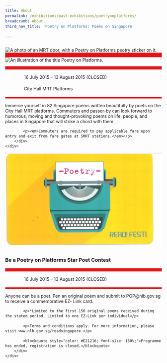 ```yaml
---
title: About
permalink: /exhibitions/past-exhibitions/poetryonplatforms/
breadcrumb: About
third_nav_title: 'Poetry on Platforms: Poems on Singapore'

---
```



<section class="section__about">
<div class="container__card">
    <div class="row">
        <div class="col is-full" style="border-bottom: 15px solid #E21216; padding: 12px 0 0 0;">
            <img src="/images/event-images/poetry-on-platforms/poetry-on-platforms-tab-banner.jpg" alt="A photo of an MRT door, with a Poetry on Platforms peotry sticker on it.">
        </div>
    </div>    
    <div class="row">
        <div class="col is-full" style="padding: 0 0 12px 0;">
            <img src="/images/event-images/poetry-on-platforms/poetry-on-platforms-main-image.png" alt="An illustration of the title Poetry on Platforms.">
        </div>
    </div>
        <div class="row">
            <div class="col" style="border-top: 10px solid #E21216; border-bottom: 5px solid #E21216;">
                <ul style="list-style: none; margin-left: 0px;">
                    <li style="margin-bottom: 1rem;">
                        <span class="sgds-icon sgds-icon-calendar" style="font-size: 150%; display: inline-block; float: left; vertical-align: middle;"></span>
                        <div style="line-height: 150%; padding-left: 2.3rem;">16 July 2015 – 13 August 2015 (CLOSED)</div>
                    </li> 
                    <li style="margin-bottom: 1rem;">
                        <span class="sgds-icon sgds-icon-map" style="font-size: 150%; display: inline-block; float: left; vertical-align: middle;"></span>
                        <div style="line-height: 150%; padding-left: 2.3rem;">City Hall MRT Platforms</div>
                    </li>                    
                    </ul>
            </div>
        </div>
</div>
    
<div class="container__description">
    <div class="row">
        <div class="col is-full padding--top--lg">
            <p>Immerse yourself in 82 Singapore poems written beautifully by poets on the City Hall MRT platforms. Commuters and passer-by can look forward to humorous, moving and thought-provoking poems on life, people, and places in Singapore that will strike a chord with them</p>

            <p><em>Commuters are required to pay applicable fare upon entry and exit from fare gates at SMRT stations.</em></p>
        </div>
    </div>
</div>

<div class="container__line padding--lg">
    <div class="row">
        <div class="col is-12" style="padding: 2px 0; background-color: #efefef;">
        </div>
    </div>
</div>  

<div class="container__card">
    <div class="row">
        <div class="col is-full" style="padding: 0 0 12px 0;">
            <img src="/images/event-images/poetry-on-platforms/POP02.jpg" alt="An illustration of a typewriter.">
        </div>
    </div>
    <div class="row margin--bottom--xs">
        <div class="col is-12 padding--xs">
            <h3><strong>Be a Poetry on Platforms Star Poet Contest</strong></h3>
        </div>
    </div>
        <div class="row">
            <div class="col" style="border-top: 10px solid #E21216; border-bottom: 5px solid #E21216;">
                <ul style="list-style: none; margin-left: 0px;">
                    <li style="margin-bottom: 1rem;">
                        <span class="sgds-icon sgds-icon-calendar" style="font-size: 150%; display: inline-block; float: left; vertical-align: middle;"></span>
                        <div style="line-height: 150%; padding-left: 2.3rem;">16 July 2015 – 13 August 2015 (CLOSED)</div>
                    </li> 
                </ul>
            </div>
        </div>
</div>
    
<div class="container__description">
    <div class="row">
        <div class="col is-full padding--top--lg">
            <p>Anyone can be a poet. Pen an original poem and submit to POP@nlb.gov.sg to receive a commemorative EZ- Link card.</p>

            <p>*Limited to the first 150 original poems received during the stated period. Limited to one EZ-Link per individual</p>

            <p>Terms and conditions apply. For more information, please visit www.nlb.gov.sg/readsingapore.</p>
            
            <blockquote style="color: #E21216; font-size: 150%;">Programme has ended, registration is closed.</blockquote>
        </div>
    </div>
</div>
    
</section>

